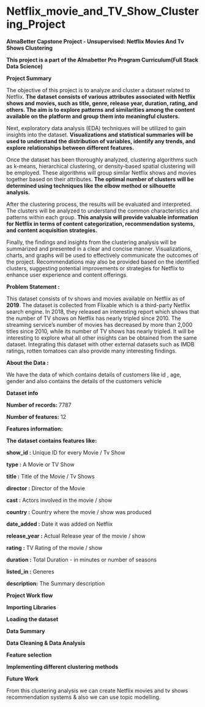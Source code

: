 # Netflix_movie_and_TV_Show_Clustering_Project
**AlmaBetter Capstone Project - Unsupervised: Netflix Movies And Tv Shows Clustering**

**This project is a part of the Almabetter Pro Program Curriculum(Full Stack Data Science)**

**Project Summary**

The objective of this project is to analyze and cluster a dataset related to Netflix. **The dataset consists of various attributes associated with Netflix shows and movies, such as title, genre, release year, duration, rating, and others. The aim is to explore patterns and similarities among the content available on the platform and group them into meaningful clusters.**

Next, exploratory data analysis (EDA) techniques will be utilized to gain insights into the dataset. **Visualizations and statistical summaries will be used to understand the distribution of variables, identify any trends, and explore relationships between different features.**

Once the dataset has been thoroughly analyzed, clustering algorithms such as k-means, hierarchical clustering, or density-based spatial clustering will be employed. These algorithms will group similar Netflix shows and movies together based on their attributes. **The optimal number of clusters will be determined using techniques like the elbow method or silhouette analysis.**

After the clustering process, the results will be evaluated and interpreted. The clusters will be analyzed to understand the common characteristics and patterns within each group. **This analysis will provide valuable information for Netflix in terms of content categorization, recommendation systems, and content acquisition strategies.**

Finally, the findings and insights from the clustering analysis will be summarized and presented in a clear and concise manner. Visualizations, charts, and graphs will be used to effectively communicate the outcomes of the project. Recommendations may also be provided based on the identified clusters, suggesting potential improvements or strategies for Netflix to enhance user experience and content offerings.

**Problem Statement :**

This dataset consists of tv shows and movies available on Netflix as of **2019**. The dataset is collected from Flixable which is a third-party Netflix search engine.
In 2018, they released an interesting report which shows that the number of TV shows on Netflix has nearly tripled since 2010. The streaming service’s number of movies has decreased by more than 2,000 titles since 2010, while its number of TV shows has nearly tripled. It will be interesting to explore what all other insights can be obtained from the same dataset.
Integrating this dataset with other external datasets such as IMDB ratings, rotten tomatoes can also provide many interesting findings.

**About the Data :**

We have the data of which contains details of customers like id , age, gender and also contains the details of the customers vehicle

**Dataset info**

**Number of records:** 7787

**Number of features:** 12

**Features information:**

**The dataset contains features like:**

**show_id :** Unique ID for every Movie / Tv Show

**type :** A Movie or TV Show

**title :** Title of the Movie / Tv Shows

**director :** Director of the Movie

**cast :** Actors involved in the movie / show

**country :** Country where the movie / show was produced

**date_added :** Date it was added on Netflix

**release_year :** Actual Release year of the movie / show

**rating :** TV Rating of the movie / show

**duration :** Total Duration - in minutes or number of seasons

**listed_in :** Generes

**description:** The Summary description

**Project Work flow**

**Importing Libraries**

**Loading the dataset**

**Data Summary**

**Data Cleaning & Data Analysis**

**Feature selection**

**Implementing different clustering methods**


**Future Work**

From this clustering analysis we can create Netflix movies and tv shows recommendation systems & also we can use topic modelling.
